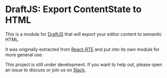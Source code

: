# DraftJS: Export ContentState to HTML

This is a module for [DraftJS](https://github.com/facebook/draft-js) that will export your editor content to semantic HTML.

It was originally extracted from [React-RTE](https://react-rte.org) and put into its own module for more general use.

This project is still under development. If you want to help out, please open an issue to discuss or join us on [Slack](https://draftjs.slack.com/).

